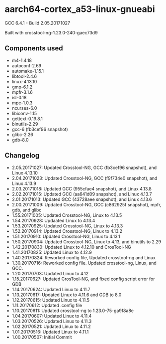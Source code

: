 # aarch64-cortex_a53-linux-gnueabi

GCC 6.4.1 - Build 2.05.20171027


Built with crosstool-ng-1.23.0-240-gaec73d9

## Components used

- m4-1.4.18
- autoconf-2.69
- automake-1.15.1
- libtool-2.4.6
- linux-4.13.10
- gmp-6.1.2
- mpfr-3.1.6
- isl-0.18
- mpc-1.0.3
- ncurses-6.0
- libiconv-1.15
- gettext-0.19.8.1
- binutils-2.29
- gcc-6 (fb3cef96 snapshot)
- glibc-2.26
- gdb-8.0

## Changelog

- 2.05.20171027: Updated Crosstool-NG, GCC (fb3cef96 snapshot), and Linux 4.13.10
- 2.04.20171023: Updated Crosstool-NG, GCC (f9f734e0 snapshot), and Linux 4.13.9
- 2.03.20171018: Updated GCC (955cfae4 snapshot), and Linux 4.13.8
- 2.02.20171015: Updated GCC (aa641d09 snapshot), and Linux 4.13.7
- 2.01.20171013: Updated GCC (43728aee snapshot), and Linux 4.13.6
- 2.00.20171009: Updated Crosstool-NG, GCC (c862925f snapshot), mpfr, gdb, and glibc
- 1.55.20171005: Updated Crosstool-NG, Linux to 4.13.5
- 1.54.20170928: Updaated Linux to 4.13.4
- 1.53.20170925: Updated Crosstool-NG, Linux to 4.13.3
- 1.52.20170914: Updated Crosstool-NG, Linux to 4.13.2
- 1.51.20170910: Updated Crosstool-NG, Linux to 4.13.1
- 1.50.20170904: Updated Crosstool-NG, Linux to 4.13, and binutils to 2.29
- 1.42.20170830: Updated Linux to 4.12.10 and CrosTool-NG
- 1.41.20170825: Updated Linux to 4.12.9
- 1.40.20170824: Reworked config file, Updated crosstool-ng and Linux
- 1.30.20170716: Reworked config file. Updated crosstool-ng, Linux, and GCC.
- 1.20.20170703: Updated Linux to 4.12
- 1.15.20170627: Updated CrosTool-NG, and fixed config script error for GDB
- 1.14.20170624: Updated Linux to 4.11.7
- 1.13.20170617: Updated Linux to 4.11.6 and GDB to 8.0
- 1.12.20170615: Updated Linux to 4.11.5
- 1.11.20170612: Updated .config file
- 1.10.20170611: Updated crosstool-ng to 1.23.0-75-ga9f8a8e
- 1.04.20170607: Updated Linux to 4.11.4
- 1.03.20170526: Updated Linux to 4.11.3
- 1.02.20170521: Updated Linux to 4.11.2
- 1.01.20170516: Updated Linux to 4.11.1
- 1.00.20170507: Initial Commit

